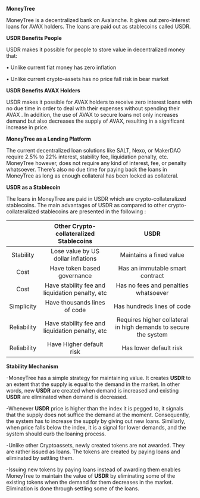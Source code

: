 **MoneyTree**

MoneyTree is a decentralized bank on Avalanche. It gives out zero-interest loans for AVAX holders. The loans are paid out as stablecoins called USDR.

**USDR Benefits People**

USDR makes it possible for people to store value in decentralized money that:

•	Unlike current fiat money has zero inflation

•	Unlike current crypto-assets has no price fall risk in bear market

**USDR Benefits AVAX  Holders**

USDR makes it possible for AVAX  holders to receive zero interest loans with no due time in order to deal with their expenses without spending their AVAX .
In addition, the use of AVAX to secure loans not only increases demand but also decreases the supply of AVAX, resulting in a significant increase in price.

**MoneyTree as a Lending Platform**

The current decentralized loan solutions like SALT, Nexo, or MakerDAO require 2.5% to 22% interest, stability fee, liquidation penalty, etc. MoneyTree however, does not require any kind of interest, fee, or penalty whatsoever. There’s also no due time for paying back the loans in MoneyTree as long as enough collateral has been locked as collateral.

**USDR as a Stablecoin**

The loans in MoneyTree are paid in USDR which are crypto-collateralized stablecoins. 
The main advantages of USDR as compared to other crypto-collateralized stablecoins are presented in the following :

|               |   **Other Crypto-collateralized Stablecoins**   |                            **USDR**                             | 
|:-------------:|:-----------------------------------------------:|:---------------------------------------------------------------:|              
| Stability     | Lose value by US dollar inflations              | Maintains a fixed value                                         |
| Cost          | Have token based governance                     | Has an immutable smart contract                                 |
| Cost          | Have stability fee and liquidation penalty, etc | Has no fees and penalties whatsoever                            |
| Simplicity    | Have thousands lines of code                    | Has hundreds lines of code                                      |
| Reliability   | Have stability fee and liquidation penalty, etc | Requires higher collateral in high demands to secure the system |
| Reliability   | Have Higher default risk                        | Has lower default risk                                          |

**Stability Mechanism**

-MoneyTree has a simple strategy for maintaining value. It creates **USDR** to an extent that the supply is equal to the demand in the market. In other words, new **USDR** are created when demand is increased and existing **USDR** are eliminated when demand is decreased.

-Whenever **USDR** price is higher than the index it is pegged to, it signals that the supply does not suffice the demand at the moment. Consequently, the system has to increase the supply by giving out new loans. Similiarly, when price falls below the index, it is a signal for lower demands, and the system should curb the loaning process.

-Unlike other Cryptoassets, newly created tokens are not awarded. They are rather issued as loans. The tokens are created by paying loans and eliminated by settling them.

-Issuing new tokens by paying loans instead of awarding them enables MoneyTree to maintain the value of **USDR** by eliminating some of the existing tokens when the demand for them decreases in the market. Elimination is done through settling some of the loans.





